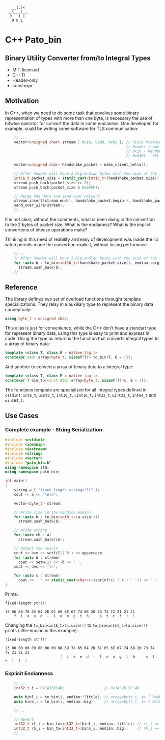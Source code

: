           _
       __(.)<
     __\___)__
      0   1 1
       0 0 1

# C++ Pato_bin
## Binary Utility Converter from/to Integral Types

* MIT-licensed
* C++11
* Header-only
* constexpr

## Motivation

In C++, when we need to do some task that envolves some binary representation
of types with more than one byte, is necessary the use of bitwise operator for
convert the data in some endianess.
One developer, for example, could be writing some software for TLS communication:

```c++
    // ...
    vector<unsigned char> stream { 0x16, 0x03, 0x01 }; // TLSv1 Protocol
                                                       // Header frame
                                                       // 0x16 - Handshake
                                                       // 0x0301 - SSL version (TLS 1.0)

    vector<unsigned char> handshake_packet = make_client_hello();

    // After header will have 2 big-endian bytes with the size of the frame
    int16_t packet_size = static_cast<int16_t>(handshake_packet.size());
    stream.push_back(packet_size >> 8);
    stream.push_back(packet_size & 0x00FF);

    // Merge the data and send over network
    stream.insert(stream.end(), handshake_packet.begin(), handshake_packet.end());
    send_over_wire(stream);
    // ...
```

It is not clear, without the comments, what is been doing in the convertion to the
2 bytes of packet size. What is the endianess? What is the implict convertions of
bitwise operations make?

Thinking in this need of reability and easy of development was made the lib
witch permits made the convertion explicit, without losing performace.

```c++
    // ...
    // After header will have 2 big-endian bytes with the size of the frame
    for (auto b : to_bin<int16_t>(handshake_packet.size(), endian::big))
      stream.push_back(b);
    // ...
```

## Reference

The library defines two set of overload functions throught template specializations. They
relay in a auxiliary type to represent the binary data conceptualy:

```c++
using byte_t = unsigned char;
```

This alias is just for convenience, while the C++ don't have a standart type for represent
binary data, using this type is easy to print and express in code. Using the type as return is
the function that converts integral types to a array of binary data:

```c++
template <class T, class E = native_tag_t>
constexpr std::array<byte_t, sizeof(T)> to_bin(T, E = {});
```

And another to convert a array of binary data to a integral type:

```c++
template <class T, class E = native_tag_t>
constexpr T bin_to(const std::array<byte_t, sizeof(T)>&, E = {});
```

The functions template are specialized for all integral types defined in
`cstdint`: `int8_t`, `uint8_t`, `int16_t`, `uint16_t`, `int32_t`, `uint32_t`,
`int64_t` and `uint64_t`.

## Use Cases

### Complete example - String Serialization:

```c++
#include <cstdint>
#include <iomanip>
#include <iostream>
#include <string>
#include <vector>
#include "pato_bin.h"
using namespace std;
using namespace pato_bin;

int main()
{
    string a { "fixed-length strings!!!" };
    cout << a << "\n\n";

    vector<byte_t> stream;

    // Write size in the machine endian
    for (auto b : to_bin<int8_t>(a.size()))
      stream.push_back(b);

    // Write string
    for (auto ch : a)
      stream.push_back(ch);

    // Output the result
    cout << hex << setfill('0') << uppercase;
    for (auto b : stream)
      cout << setw(2) << +b << ' ';
    cout << dec << '\n';

    for (auto c : stream)
      cout << ' ' << static_cast<char>((isprint(c) ? c : ' ')) << ' ';
}
```

Prints:
```
fixed-length str!!!

13 66 69 78 65 64 2D 6C 65 6E 67 74 68 20 73 74 72 21 21 21
    f  i  x  e  d  -  l  e  n  g  t  h     s  t  r  !  !  !
```

Changing the `to_bin<int8_t>(a.size())` to `to_bin<int64_t>(a.size())` prints
(little-endian in this example):

```
fixed-length str!!!

13 00 00 00 00 00 00 00 66 69 78 65 64 2D 6C 65 6E 67 74 68 20 73 74 72 21 21 21
                         f  i  x  e  d  -  l  e  n  g  t  h     s  t  r  !  !  !
```

### Explicit Endianness

```c++
    // ...
    int32_t i = 0x1A2B3C4D;                  // 0x1A'2B'3C'4D

    auto binl_i = to_bin(i, endian::little); // array<byte_t, 4> { 0x4D, 0x3C, 0x2B, 0x1A };
    auto binb_i = to_bin(i, endian::big);    // array<byte_t, 4> { 0x1A, 0x2B, 0x3C, 0x4D };

    // ...

    // Revert
    int32_t rl_i = bin_to<int32_t>(binl_i, endian::little); // rl_i == i
    int32_t rb_i = bin_to<int32_t>(binb_i, endian::big);    // rb_i == i
    // ...
```